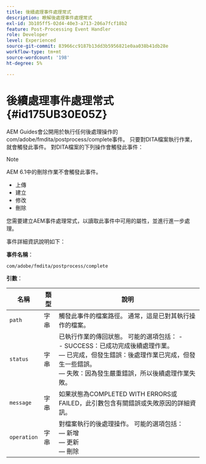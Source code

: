 ```yaml
---
title: 後續處理事件處理常式
description: 瞭解後處理事件處理常式
exl-id: 3b105ff5-02d4-40e3-a713-206a7fcf18b2
feature: Post-Processing Event Handler
role: Developer
level: Experienced
source-git-commit: 83966cc9187b13dd3b5956821e0aa038b41db28e
workflow-type: tm+mt
source-wordcount: '198'
ht-degree: 5%

---
```


# 後續處理事件處理常式 {#id175UB30E05Z}

AEM Guides會公開用於執行任何後處理操作的com/adobe/fmdita/postprocess/complete事件。 只要對DITA檔案執行作業，就會觸發此事件。 對DITA檔案的下列操作會觸發此事件：

>[!NOTE]
>
> AEM 6.1中的刪除作業不會觸發此事件。

- 上傳
- 建立
- 修改
- 刪除

您需要建立AEM事件處理常式，以讀取此事件中可用的屬性，並進行進一步處理。

事件詳細資訊說明如下：

**事件名稱**：

```
com/adobe/fmdita/postprocess/complete 
```

**引數**：

| 名稱 | 類型 | 說明 |
|----|----|-----------|
| `path` | 字串 | 觸發此事件的檔案路徑。 通常，這是已對其執行操作的檔案。 |
| `status` | 字串 | 已執行作業的傳回狀態。 可能的選項包括： - <br>- SUCCESS：已成功完成後續處理作業。 <br> — 已完成，但發生錯誤：後處理作業已完成，但發生一些錯誤。 <br> — 失敗：因為發生嚴重錯誤，所以後續處理作業失敗。 |
| `message` | 字串 | 如果狀態為COMPLETED WITH ERRORS或FAILED，此引數包含有關錯誤或失敗原因的詳細資訊。 |
| `operation` | 字串 | 對檔案執行的後處理操作。 可能的選項包括：<br> — 新增<br> — 更新<br> — 刪除 |
